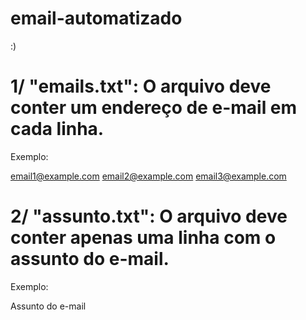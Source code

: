 # email-automatizado
:)

# 1/ "emails.txt": O arquivo deve conter um endereço de e-mail em cada linha.
Exemplo:

email1@example.com
email2@example.com
email3@example.com

# 2/ "assunto.txt": O arquivo deve conter apenas uma linha com o assunto do e-mail.
Exemplo:

Assunto do e-mail
